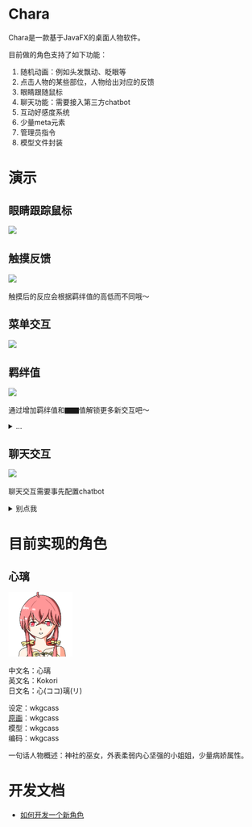 # Chara

Chara是一款基于JavaFX的桌面人物软件。

目前做的角色支持了如下功能：

1. 随机动画：例如头发飘动、眨眼等
2. 点击人物的某些部位，人物给出对应的反馈
3. 眼睛跟随鼠标
4. 聊天功能：需要接入第三方chatbot
5. 互动好感度系统
6. 少量meta元素
7. 管理员指令
8. 模型文件封装

# 演示

## 眼睛跟踪鼠标

![](readme-bundle/kokori-eye-track.gif)

## 触摸反馈

![](readme-bundle/kokori-touch.gif)

触摸后的反应会根据羁绊值的高低而不同哦～

## 菜单交互

![](readme-bundle/kokori-menu.gif)

## 羁绊值

![](readme-bundle/kokori-bond-bar.gif)

通过增加羁绊值和▇▇值解锁更多新交互吧～

<details><summary>...</summary>
减少羁绊值也会发生变化～
</details>

## 聊天交互

![](readme-bundle/kokori-chat-feature.gif)

聊天交互需要事先配置chatbot

<details><summary>别点我</summary>

## R18特性

![](readme-bundle/kokori-r18.gif)

</details>

# 目前实现的角色

## 心璃

[<img src="readme-bundle/kokori.png" width="128px" height="128px">](https://github.com/wkgcass/Chara/tree/master/characters/kokori)

中文名：心璃  
英文名：Kokori  
日文名：心(ココ)璃(リ)  

设定：wkgcass  
[原画](https://www.pixiv.net/artworks/85094809)：wkgcass  
模型：wkgcass  
编码：wkgcass

一句话人物概述：神社的巫女，外表柔弱内心坚强的小姐姐，少量病娇属性。

# 开发文档

* [如何开发一个新角色](docs/how-to-develop-a-new-character.md)
